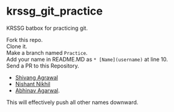 # krssg_git_practice
KRSSG batbox for practicing git.

Fork this repo.<br/>
Clone it.<br/>
Make a branch named `Practice`.<br/>
Add your name in README.MD as `* [Name](username)` at line 10.<br/>
Send a PR to this Repository.

* [Shivang Agrawal](shivang)
* [Nishant Nikhil](nishnik)
* [Abhinav Agarwal](abhinavagarwal07).

This will effectively push all other names downward.
